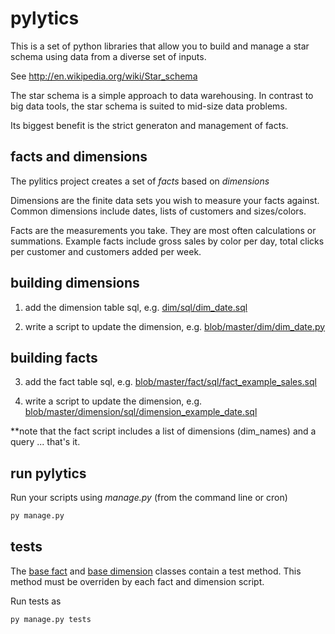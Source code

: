 pylytics
========

This is a set of python libraries that allow you to build and manage a star schema using data from a diverse set of inputs.

See http://en.wikipedia.org/wiki/Star_schema

The star schema is a simple approach to data warehousing.  In contrast to big data tools, the star schema is suited to mid-size data problems.

Its biggest benefit is the strict generaton and management of facts.

facts and dimensions
--------------------
The pylitics project creates a set of *facts* based on *dimensions*

Dimensions are the finite data sets you wish to measure your facts against.  Common dimensions include dates, lists of customers and sizes/colors.

Facts are the measurements you take.  They are most often calculations or summations.  Example facts include gross sales by color per day, total clicks per customer and customers added per week.

building dimensions
-------------------
1) add the dimension table sql, e.g. [dim/sql/dim_date.sql](dim/sql/dim_date.sql)

2) write a script to update the dimension, e.g. [blob/master/dim/dim_date.py](blob/master/dim/dim_date.py)

building facts
--------------
3) add the fact table sql, e.g. [blob/master/fact/sql/fact_example_sales.sql](blob/master/fact/sql/fact_example_sales.sql)

4) write a script to update the dimension, e.g. [blob/master/dimension/sql/dimension_example_date.sql](blob/master/dimension/sql/dimension_example_date.sql)

**note that the fact script includes a list of dimensions (dim_names) and a query ... that's it.

run pylytics
------------
Run your scripts using *manage.py* (from the command line or cron)
```python
py manage.py
```

tests
-----
The [base fact](blob/master/library/fact.py) and [base dimension](blob/master/library/dim.py) classes contain a test method.  This method must be overriden by each fact and dimension script.

Run tests as
```python
py manage.py tests
```



